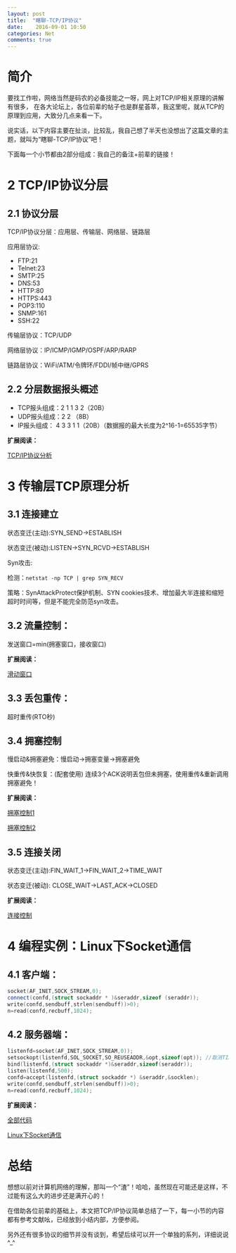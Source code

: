 ```yaml
---
layout: post
title:  "瞎聊-TCP/IP协议"
date:    2016-09-01 10:50
categories: Net
comments: true
---
```


# 简介

要找工作啦，网络当然是码农的必备技能之一呀，网上对TCP/IP相关原理的讲解有很多，
在各大论坛上，各位前辈的帖子也是群星荟萃，我这里呢，就从TCP的原理到应用，大致分几点来看一下。

说实话，以下内容主要在扯淡，比较乱，我自己想了半天也没想出了这篇文章的主题，就叫为“瞎聊-TCP/IP协议”吧！

下面每一个小节都由2部分组成：我自己的备注+前辈的链接！

# 2 TCP/IP协议分层

## 2.1 协议分层

TCP/IP协议分层：应用层、传输层、网络层、链路层

应用层协议:

 * FTP:21
 * Telnet:23
 * SMTP:25
 * DNS:53
 * HTTP:80
 * HTTPS:443
 * POP3:110
 * SNMP:161
 * SSH:22

传输层协议：TCP/UDP

网络层协议：IP/ICMP/IGMP/OSPF/ARP/RARP

链路层协议：WiFi/ATM/令牌环/FDDI/帧中继/GPRS 

## 2.2 分层数据报头概述

 * TCP报头组成：2 1 1 3 2（20B）
 * UDP报头组成：2 2 （8B）
 * IP报头组成： 4 3 3 1 1（20B）（数据报的最大长度为2^16-1=65535字节）

**扩展阅读：**

[TCP/IP协议分析](http://blog.chinaunix.net/uid-26833883-id-3627644.html)

# 3 传输层TCP原理分析

## 3.1 连接建立

状态变迁(主动):SYN_SEND->ESTABLISH

状态变迁(被动):LISTEN->SYN_RCVD->ESTABLISH

Syn攻击:

 检测：`netstat -np TCP | grep SYN_RECV `
 
 策略：SynAttackProtect保护机制、SYN cookies技术、增加最大半连接和缩短超时时间等，但是不能完全防范syn攻击。

## 3.2 流量控制：

发送窗口=min(拥塞窗口，接收窗口)

**扩展阅读：**

[滑动窗口](http://network.51cto.com/art/201501/464002_1.htm)

## 3.3 丢包重传：

超时重传(RTO秒)

## 3.4 拥塞控制

慢启动&拥塞避免：慢启动->拥塞变量->拥塞避免

快重传&快恢复：(配套使用) 连续3个ACK说明丢包但未拥塞，使用重传&重新调用拥塞避免！

**扩展阅读：**

[拥塞控制1](http://blog.sina.com.cn/s/blog_48ebca64010003t0.html)

[拥塞控制2](http://blog.csdn.net/sicofield/article/details/9708383)

## 3.5 连接关闭

状态变迁(主动):FIN_WAIT_1->FIN_WAIT_2->TIME_WAIT

状态变迁(被动):	CLOSE_WAIT->LAST_ACK->CLOSED

**扩展阅读：**

[连接控制](http://blog.chinaunix.net/uid-23886490-id-4983250.html)

# 4 编程实例：Linux下Socket通信

## 4.1 客户端：

```cpp
socket(AF_INET,SOCK_STREAM,0);
connect(confd,(struct sockaddr * )&seraddr,sizeof (seraddr));
write(confd,sendbuff,strlen(sendbuff))>0);
n=read(confd,recbuff,1024);
```

## 4.2 服务器端：

```cpp
listenfd=socket(AF_INET,SOCK_STREAM,0));
setsockopt(listenfd,SOL_SOCKET,SO_REUSEADDR,&opt,sizeof(opt)); //取消TIME_WAIT状态
bind(listenfd,(struct sockaddr *)&seraddr,sizeof(seraddr));
listen(listenfd,500);
confd=accept(listenfd,(struct sockaddr *) &seraddr,&socklen);
write(confd,sendbuff,strlen(sendbuff))>0);
n=read(confd,recbuff,1024);
```

**扩展阅读：**

[全部代码](https://github.com/xnzaa/socket_linux)

[Linux下Socket通信](http://network.51cto.com/art/201412/459619_2.htm)

# 总结

想想以前对计算机网络的理解，那叫一个“渣”！哈哈，虽然现在可能还是这样，不过能有这么大的进步还是满开心的！

在借助各位前辈的基础上，本文把TCP/IP协议简单总结了一下，每一小节的内容都有参考文献吆，已经放到小结内部，方便参阅。

另外还有很多协议的细节并没有谈到，希望后续可以开一个单独的系列，详细说说  ^_^